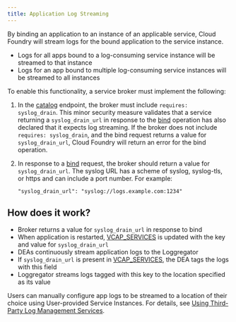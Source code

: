 ```yaml
---
title: Application Log Streaming
---
```


By binding an application to an instance of an applicable service, Cloud Foundry will stream logs for the bound application to the service instance.

- Logs for all apps bound to a log-consuming service instance will be streamed to that instance
- Logs for an app bound to multiple log-consuming service instances will be streamed to all instances

To enable this functionality, a service broker must implement the following:

1. In the [catalog](api.html#catalog-mgmt) endpoint, the broker must include `requires: syslog_drain`. This minor security measure validates that a service returning a `syslog_drain_url` in response to the [bind](api.html#binding) operation has also declared that it expects log streaming. If the broker does not include `requires: syslog_drain`, and the bind request returns a value for `syslog_drain_url`, Cloud Foundry will return an error for the bind operation.

2. In response to a [bind](api.html#binding) request, the broker should return a value for `syslog_drain_url`. The syslog URL has a scheme of syslog, syslog-tls, or https and can include a port number. For example:

    `"syslog_drain_url": "syslog://logs.example.com:1234"`

## How does it work?

- Broker returns a value for `syslog_drain_url` in response to bind
- When application is restarted, [VCAP_SERVICES](../devguide/deploy-apps/environment-variable.html#VCAP-SERVICES) is updated with the key and value for `syslog_drain_url`
- DEAs continuously stream application logs to the Loggregator
- If `syslog_drain_url` is present in [VCAP_SERVICES](../devguide/deploy-apps/environment-variable.html#VCAP-SERVICES), the DEA tags the logs with this field
- Loggregator streams logs tagged with this key to the location specified as its value

Users can manually configure app logs to be streamed to a location of their choice using User-provided Service Instances. For details, see [Using Third-Party Log Management Services](../devguide/services/log-management.html).
